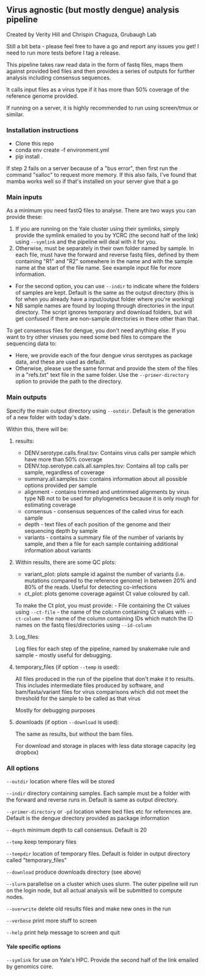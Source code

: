 ## Virus agnostic (but mostly dengue) analysis pipeline

Created by Verity Hill and Chrispin Chaguza, Grubaugh Lab

Still a bit beta - please feel free to have a go and report any issues you get! I need to run more tests before I tag a release.

This pipeline takes raw read data in the form of fastq files, maps them against provided bed files and then provides a series of outputs for further analysis including consensus sequences.

It calls input files as a virus type if it has more than 50% coverage of the reference genome provided.

If running on a server, it is highly recommended to run using screen/tmux or similar.

### Installation instructions

- Clone this repo
- conda env create -f environment.yml
- pip install .

If step 2 fails on a server because of a "bus error", then first run the command "salloc" to request more memory. If this also fails, I've found that mamba works well so if that's installed on your server give that a go


### Main inputs

As a minimum you need fastQ files to analyse. There are two ways you can provide these:

1. If you are running on the Yale cluster using their symlinks, simply provide the symlink emailed to you by YCRC (the second half of the link) using ``--symlink`` and the pipeline will deal with it for you.
2. Otherwise, must be separately in their own folder named by sample. In each file, must have the forward and reverse fastq files, defined by them containing "R1" and "R2" somewhere in the name and with the sample name at the start of the file name. See example input file for more information.


- For the second option, you can use ``--indir`` to indicate where the folders of samples are kept. Default is the same as the output directory (this is for when you already have a input/output folder where you're working)
- NB sample names are found by looping through directories in the input directory. The script ignores temporary and download folders, but will get confused if there are non-sample directories in there other than that.

To get consensus files for dengue, you don't need anything else. If you want to try other viruses you need some bed files to compare the sequencing data to:

- Here, we provide each of the four dengue virus serotypes as package data, and these are used as default. 
- Otherwise, please use the same format and provide the stem of the files in a "refs.txt" text file in the same folder. Use the ``--primer-directory`` option to provide the path to the directory.

### Main outputs

Specify the main output directory using ``--outdir``. Default is the generation of a new folder with today's date.

Within this, there will be:

1. results:
	- DENV.serotype.calls.final.tsv: Contains virus calls per sample which have more than 50% coverage
	- DENV.top.serotype.cals.all.samples.tsv: Contains all top calls per sample, regardless of coverage
	- summary.all.samples.tsv: contains information about all possible options provided per sample
	- alignment - contains trimmed and untrimmed alignments by virus type NB not to be used for phylogenetics because it is only rough for estimating coverage
	- consensus - consensus sequences of the called virus for each sample
	- depth - text files of each position of the genome and their sequencing depth by sample
	- variants - contains a summary file of the number of variants by sample, and then a file for each sample containing additional information about variants

2.  Within results, there are some QC plots:

	- variant_plot: plots sample id against the number of variants (i.e. mutations compared to the reference genome) in between 20% and 80% of the reads. Useful for detecting co-infections
	- ct_plot: plots genome coverage against Ct value coloured by call.
	
	 To make the Ct plot, you must provide:
	 	- File containing the Ct values using ``--ct-file``
	 	- the name of the column containing Ct values with ``--ct-column``
	 	- the name of the column containing IDs which match the ID names on the fastq files/directories using ``--id-column``

3. Log_files:

	Log files for each step of the pipeline, named by snakemake rule and sample - mostly useful for debugging.


4. temporary_files (if option ``--temp`` is used):

	All files produced in the run of the pipeline that don't make it to results.
	This includes intermediate files produced by software, and bam/fasta/variant files for virus comparisons which did not meet the threshold for the sample to be called as that virus
	
	Mostly for debugging purposes
	
5. downloads (if option ``--download`` is used):

	The same as results, but without the bam files. 
	
	For download and storage in places with less data storage capacity (eg dropbox)
	




### All options

``--outdir`` location where files will be stored

``--indir`` directory containing samples. Each sample must be a folder with the forward and reverse runs in. Default is same as output directory.


``--primer-directory`` or ``-pd`` location where bed files etc for references are. Default is the dengue directory provided as package information

``--depth`` minimum depth to call consensus. Default is 20


``--temp`` keep temporary files

``--tempdir`` location of temporary files. Default is folder in output directory called "temporary_files"

``--download`` produce downloads directory (see above)

``--slurm`` parallelise on a cluster which uses slurm. The outer pipeline will run on the login node, but all actual analysis will be submitted to compute nodes.


``--overwrite`` delete old results files and make new ones in the run

``--verbose`` print more stuff to screen

``--help`` print help message to screen and quit


#### Yale specific options

``--symlink`` for use on Yale's HPC. Provide the second half of the link emailed by genomics core. 

    
    
